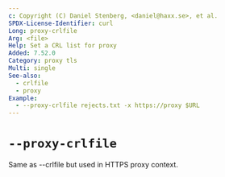 ```yaml
---
c: Copyright (C) Daniel Stenberg, <daniel@haxx.se>, et al.
SPDX-License-Identifier: curl
Long: proxy-crlfile
Arg: <file>
Help: Set a CRL list for proxy
Added: 7.52.0
Category: proxy tls
Multi: single
See-also:
  - crlfile
  - proxy
Example:
  - --proxy-crlfile rejects.txt -x https://proxy $URL
---
```


# `--proxy-crlfile`

Same as --crlfile but used in HTTPS proxy context.
